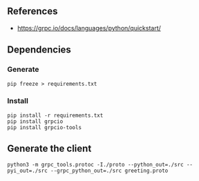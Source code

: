 ## References
- https://grpc.io/docs/languages/python/quickstart/
## Dependencies
### Generate
```shell
pip freeze > requirements.txt
```

### Install
```shell
pip install -r requirements.txt
pip install grpcio
pip install grpcio-tools
```

## Generate the client

```shell
python3 -m grpc_tools.protoc -I./proto --python_out=./src --pyi_out=./src --grpc_python_out=./src greeting.proto
```
